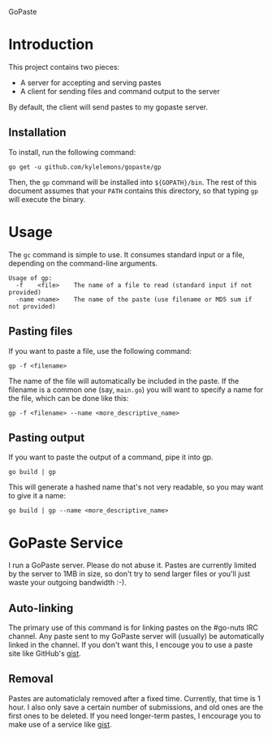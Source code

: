 GoPaste

Introduction
============

This project contains two pieces:
- A server for accepting and serving pastes
- A client for sending files and command output to the server

By default, the client will send pastes to my gopaste server.

Installation
------------

To install, run the following command:

    go get -u github.com/kylelemons/gopaste/gp

Then, the `gp` command will be installed into `${GOPATH}/bin`.
The rest of this document assumes that your `PATH` contains this
directory, so that typing `gp` will execute the binary.

Usage
=====

The `gc` command is simple to use.  It consumes standard input
or a file, depending on the command-line arguments.

    Usage of gp:
      -f    <file>    The name of a file to read (standard input if not provided)
      -name <name>    The name of the paste (use filename or MD5 sum if not provided)

Pasting files
-------------

If you want to paste a file, use the following command:

    gp -f <filename>

The name of the file will automatically be included in the paste.
If the filename is a common one (say, `main.go`) you will want to
specify a name for the file, which can be done like this:

    gp -f <filename> --name <more_descriptive_name>

Pasting output
--------------

If you want to paste the output of a command, pipe it into gp.

    go build | gp

This will generate a hashed name that's not very readable,
so you may want to give it a name:

    go build | gp --name <more_descriptive_name>

GoPaste Service
===============

I run a GoPaste server.  Please do not abuse it.
Pastes are currently limited by the server to 1MB in size,
so don't try to send larger files or you'll just waste your outgoing bandwidth :-).

Auto-linking
------------

The primary use of this command is for linking pastes on the #go-nuts IRC channel.
Any paste sent to my GoPaste server will (usually) be automatically linked in the channel.
If you don't want this, I encouge you to use a paste site like GitHub's [gist][1].

Removal
-------

Pastes are automaticlaly removed after a fixed time.  Currently, that time is 1 hour.
I also only save a certain number of submissions, and old ones are the first ones to be deleted.
If you need longer-term pastes, I encourage you to make use of a service like [gist][1].

[1]: https://gist.github.com/ "GitHub's gist web snippet service"
